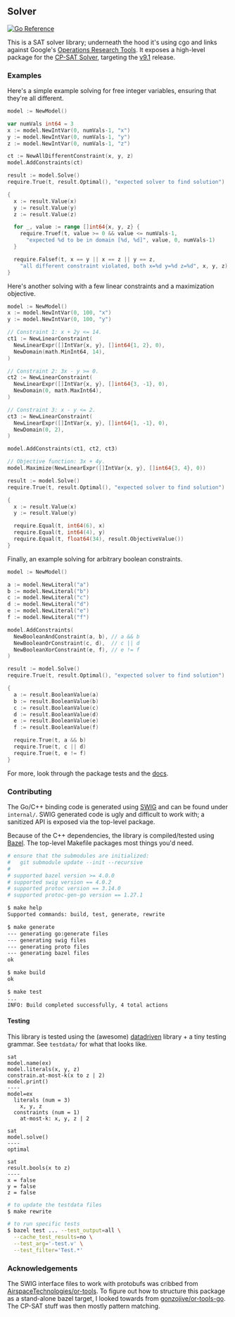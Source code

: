 Solver
---

[![Go Reference](https://pkg.go.dev/badge/github.com/noqcks/solver.svg)](https://godocs.io/github.com/noqcks/solver)

This is a SAT solver library; underneath the hood it's using cgo and links
against Google's [Operations Research
Tools](https://developers.google.com/optimization/). It exposes a high-level
package for the [CP-SAT
Solver](https://developers.google.com/optimization/cp/cp_solver), targeting the
[v9.1](https://github.com/google/or-tools/releases/tag/v9.1) release.

### Examples

Here's a simple example solving for free integer variables, ensuring that
they're all different.

```go
model := NewModel()

var numVals int64 = 3
x := model.NewIntVar(0, numVals-1, "x")
y := model.NewIntVar(0, numVals-1, "y")
z := model.NewIntVar(0, numVals-1, "z")

ct := NewAllDifferentConstraint(x, y, z)
model.AddConstraints(ct)

result := model.Solve()
require.True(t, result.Optimal(), "expected solver to find solution")

{
  x := result.Value(x)
  y := result.Value(y)
  z := result.Value(z)

  for _, value := range []int64{x, y, z} {
    require.Truef(t, value >= 0 && value <= numVals-1,
      "expected %d to be in domain [%d, %d]", value, 0, numVals-1)
  }

  require.Falsef(t, x == y || x == z || y == z,
    "all different constraint violated, both x=%d y=%d z=%d", x, y, z)
}
```

Here's another solving with a few linear constraints and a maximization
objective.

```go
model := NewModel()
x := model.NewIntVar(0, 100, "x")
y := model.NewIntVar(0, 100, "y")

// Constraint 1: x + 2y <= 14.
ct1 := NewLinearConstraint(
  NewLinearExpr([]IntVar{x, y}, []int64{1, 2}, 0),
  NewDomain(math.MinInt64, 14),
)

// Constraint 2: 3x - y >= 0.
ct2 := NewLinearConstraint(
  NewLinearExpr([]IntVar{x, y}, []int64{3, -1}, 0),
  NewDomain(0, math.MaxInt64),
)

// Constraint 3: x - y <= 2.
ct3 := NewLinearConstraint(
  NewLinearExpr([]IntVar{x, y}, []int64{1, -1}, 0),
  NewDomain(0, 2),
)

model.AddConstraints(ct1, ct2, ct3)

// Objective function: 3x + 4y.
model.Maximize(NewLinearExpr([]IntVar{x, y}, []int64{3, 4}, 0))

result := model.Solve()
require.True(t, result.Optimal(), "expected solver to find solution")

{
  x := result.Value(x)
  y := result.Value(y)

  require.Equal(t, int64(6), x)
  require.Equal(t, int64(4), y)
  require.Equal(t, float64(34), result.ObjectiveValue())
}
```

Finally, an example solving for arbitrary boolean constraints.

```go
model := NewModel()

a := model.NewLiteral("a")
b := model.NewLiteral("b")
c := model.NewLiteral("c")
d := model.NewLiteral("d")
e := model.NewLiteral("e")
f := model.NewLiteral("f")

model.AddConstraints(
  NewBooleanAndConstraint(a, b), // a && b
  NewBooleanOrConstraint(c, d),  // c || d
  NewBooleanXorConstraint(e, f), // e != f
)

result := model.Solve()
require.True(t, result.Optimal(), "expected solver to find solution")

{
  a := result.BooleanValue(a)
  b := result.BooleanValue(b)
  c := result.BooleanValue(c)
  d := result.BooleanValue(d)
  e := result.BooleanValue(e)
  f := result.BooleanValue(f)

  require.True(t, a && b)
  require.True(t, c || d)
  require.True(t, e != f)
}
```

For more, look through the package tests and the
[docs](https://godocs.io/github.com/noqcks/solver).

### Contributing

The Go/C++ binding code is generated using [SWIG](http://www.swig.org) and can
be found under `internal/`. SWIG generated code is ugly and difficult to work
with; a sanitized API is exposed via the top-level package.

Because of the C++ dependencies, the library is compiled/tested using
[Bazel](https://bazel.build). The top-level Makefile packages most things
you'd need.

```sh
# ensure that the submodules are initialized:
#   git submodule update --init --recursive
#
# supported bazel version >= 4.0.0
# supported swig version == 4.0.2
# supported protoc version == 3.14.0
# supported protoc-gen-go version == 1.27.1

$ make help
Supported commands: build, test, generate, rewrite

$ make generate
--- generating go:generate files
--- generating swig files
--- generating proto files
--- generating bazel files
ok

$ make build
ok

$ make test
...
INFO: Build completed successfully, 4 total actions
```

#### Testing

This library is tested using the (awesome)
[datadriven](https://github.com/cockroachdb/datadriven) library + a tiny
testing grammar. See `testdata/` for what that looks like.

```
sat
model.name(ex)
model.literals(x, y, z)
constrain.at-most-k(x to z | 2)
model.print()
----
model=ex
  literals (num = 3)
    x, y, z
  constraints (num = 1)
    at-most-k: x, y, z | 2

sat
model.solve()
----
optimal

sat
result.bools(x to z)
----
x = false
y = false
z = false
```

```sh
# to update the testdata files
$ make rewrite

# to run specific tests
$ bazel test ... --test_output=all \
  --cache_test_results=no \
  --test_arg='-test.v' \
  --test_filter='Test.*'
```

### Acknowledgements

The SWIG interface files to work with protobufs was cribbed from
[AirspaceTechnologies/or-tools](https://github.com/AirspaceTechnologies/or-tools).
To figure out how to structure this package as a stand-alone bazel target, I
looked towards from
[gonzojive/or-tools-go](https://github.com/gonzojive/or-tools-go). The CP-SAT
stuff was then mostly pattern matching.
